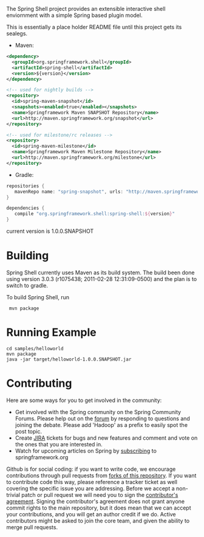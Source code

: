 The Spring Shell project provides an extensible interactive shell enviornment with a simple Spring based plugin model.

This is essentially a place holder README file until this project gets its sealegs.


* Maven:

~~~~~ xml
<dependency>
  <groupId>org.springframework.shell</groupId>
  <artifactId>spring-shell</artifactId>
  <version>${version}</version>
</dependency> 

<!-- used for nightly builds -->
<repository>
  <id>spring-maven-snapshot</id>
  <snapshots><enabled>true</enabled></snapshots>
  <name>Springframework Maven SNAPSHOT Repository</name>
  <url>http://maven.springframework.org/snapshot</url>
</repository> 

<!-- used for milestone/rc releases -->
<repository>
  <id>spring-maven-milestone</id>
  <name>Springframework Maven Milestone Repository</name>
  <url>http://maven.springframework.org/milestone</url>
</repository>  
~~~~~

* Gradle: 

~~~~~ groovy
repositories {
   mavenRepo name: "spring-snapshot", urls: "http://maven.springframework.org/snapshot"
}

dependencies {
   compile "org.springframework.shell:spring-shell:${version}"
}
~~~~~
current version is 1.0.0.SNAPSHOT

# Building

Spring Shell currently uses Maven as its build system.  The build been done using version 3.0.3 (r1075438; 2011-02-28 12:31:09-0500) and the plan is to switch to gradle.

To build Spring Shell, run

     mvn package
     
# Running Example

    cd samples/helloworld
    mvn package
    java -jar target/helloworld-1.0.0.SNAPSHOT.jar
     
# Contributing

Here are some ways for you to get involved in the community:

* Get involved with the Spring community on the Spring Community Forums.  Please help out on the [forum](http://forum.springsource.org/forumdisplay.php?f=80) by responding to questions and joining the debate.
Please add 'Hadoop' as a prefix to easily spot the post topic.
* Create [JIRA](https://jira.springframework.org/browse/SHL) tickets for bugs and new features and comment and vote on the ones that you are interested in.  
* Watch for upcoming articles on Spring by [subscribing](http://www.springsource.org/node/feed) to springframework.org

Github is for social coding: if you want to write code, we encourage contributions through pull requests from [forks of this repository](http://help.github.com/forking/). If you want to contribute code this way, please reference a tracker ticket as well covering the specific issue you are addressing. Before we accept a non-trivial patch or pull request we will need you to sign the [contributor's agreement](https://support.springsource.com/spring_committer_signup).  Signing the contributor's agreement does not grant anyone commit rights to the main repository, but it does mean that we can accept your contributions, and you will get an author credit if we do.  Active contributors might be asked to join the core team, and given the ability to merge pull requests.
